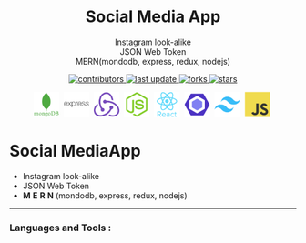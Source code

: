 <div align="center">
  <h1>Social Media App</h1>
  <p>
    Instagram look-alike
    <br/>
    JSON Web Token
     <br/>
    MERN(mondodb, express, redux, nodejs)
  </p>
  <p>
  <a href="https://github.com/edegan-furb/SocialThingy/graphs/contributors">
    <img src="https://img.shields.io/github/contributors/edegan-furb/SocialThingy" alt="contributors" />
  </a>
  <a href="">
    <img src="https://img.shields.io/github/last-commit/edegan-furb/SocialThingy" alt="last update" />
  </a>
  <a href="https://github.com/edegan-furb/SocialThingy/network/members">
    <img src="https://img.shields.io/github/forks/edegan-furb/SocialThingy" alt="forks" />
  </a>
  <a href="https://github.com/edegan-furb/SocialThingy/stargazers">
    <img src="https://img.shields.io/github/stars/edegan-furb/SocialThingy" alt="stars" />
  </a>
</p>
<p>
<img src="https://github.com/devicons/devicon/blob/master/icons/mongodb/mongodb-plain-wordmark.svg" title="Mongodb"  alt="Mongodb" width="45" height="45"/>&nbsp;
<img src="https://github.com/devicons/devicon/blob/master/icons/express/express-original-wordmark.svg" title="Express"  alt="Express" width="45" height="45"/>&nbsp;
<img src="https://github.com/devicons/devicon/blob/master/icons/redux/redux-original.svg" title="Redux" alt="Redux " width="45" height="45"/>&nbsp;
<img src="https://github.com/devicons/devicon/blob/master/icons/nodejs/nodejs-original.svg" title="NodeJS" alt="NodeJS" width="45" height="45"/>&nbsp;
<img src="https://github.com/devicons/devicon/blob/master/icons/react/react-original-wordmark.svg" title="React" alt="React" width="45" height="45"/>&nbsp;
<img src="https://github.com/devicons/devicon/blob/master/icons/eslint/eslint-original.svg" title="EsLint" alt="EsLint " width="45" height="45"/>&nbsp;
<img src="https://github.com/devicons/devicon/blob/master/icons/tailwindcss/tailwindcss-plain.svg" title="Tailwind" alt="Tailwind " width="45" height="45"/>&nbsp;
<img src="https://github.com/devicons/devicon/blob/master/icons/javascript/javascript-original.svg" title="Javascript" alt="Javascript " width="45" height="45"/>&nbsp;
</p>
</div>





# Social MediaApp
- Instagram look-alike
- JSON Web Token
- **M** **E** **R** **N** (mondodb, express, redux, nodejs)

---

### Languages and Tools :



